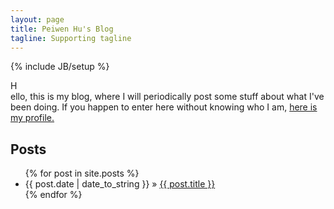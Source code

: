 ```yaml
---
layout: page
title: Peiwen Hu's Blog
tagline: Supporting tagline
---
```

{% include JB/setup %}

H  
ello, this is my blog, where I will periodically post some stuff about what I've been doing.
If you happen to enter here without knowing who I am, [here is my profile.](/pages/about.html)

## Posts

<ul class="posts">
  {% for post in site.posts %}
    <li><span>{{ post.date | date_to_string }}</span> &raquo; <a href="{{ BASE_PATH }}{{ post.url }}">{{ post.title }}</a></li>
  {% endfor %}
</ul>


